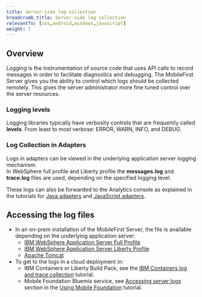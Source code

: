 ```yaml
---
title: Server-side log collection
breadcrumb_title: Server-side log collection
relevantTo: [ios,android,windows,javascript]
weight: 7
---
```

## Overview
Logging is the instrumentation of source code that uses API calls to record messages in order to facilitate diagnostics and debugging. The MobileFirst Server gives you the ability to control  which logs should be collected remotely. This gives the server administrator more fine tuned control over the server resources.

### Logging levels
Logging libraries typically have verbosity controls that are frequently called **levels**. From least to most verbose: ERROR, WARN, INFO, and DEBUG. 

### Log Collection in Adapters
Logs in adapters can be viewed in the underlying application server logging mechanism.  
In WebSphere full profile and Liberty profile the **messages.log** and **trace.log** files are used, depending on the specified logging level. 

These logs can also be forwarded to the Analytics console as explained in the tutorials for [Java adapters](java-adapter) and [JavaScript adapters](javascript-adapter).

## Accessing the log files
* In an on-prem installation of the MobileFirst Server, the file is available depending on the underlying application server. 
    * [IBM WebSphere Application Server Full Profile](http://ibm.biz/knowctr#SSEQTP_8.5.5/com.ibm.websphere.base.doc/ae/ttrb_trcover.html)
    * [IBM WebSphere Application Server Liberty Profile](http://ibm.biz/knowctr#SSEQTP_8.5.5/com.ibm.websphere.wlp.doc/ae/rwlp_logging.html?cp=SSEQTP_8.5.5%2F1-16-0-0)
    * [Apache Tomcat](http://tomcat.apache.org/tomcat-7.0-doc/logging.html)
* To get to the logs in a cloud deployment in:
    * IBM Containers or Liberty Build Pack, see the [IBM Containers log and trace collection](../../bluemix/mobilefirst-server-using-scripts/log-and-trace-collection/) tutorial.
    * Mobile Foundation Bluemix service, see [Accessing server logs](../../bluemix/using-mobile-foundation/#accessing-server-logs) section in the [Using Mobile Foundation](../../bluemix/using-mobile-foundation) tutorial.